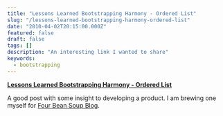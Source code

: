 ```yaml
---
title: "Lessons Learned Bootstrapping Harmony - Ordered List"
slug: "/lessons-learned-bootstrapping-harmony-ordered-list"
date: "2010-04-02T20:15:00.000Z"
featured: false
draft: false
tags: []
description: "An interesting link I wanted to share"
keywords:
  - bootstrapping
---
```


**[Lessons Learned Bootstrapping Harmony - Ordered
List](http://orderedlist.com/our-writing/blog/articles/lessons-learned-bootstrapping-harmony/)**

A good post with some insight to developing a product. I am brewing one
myself for [Four Bean Soup Blog](http://cooking.fourbeansoup.com).


